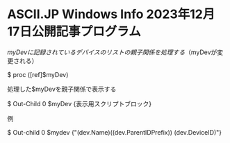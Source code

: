 # ASCII.JP Windows Info 2023年12月17日公開記事プログラム
$myDevに記録されているデバイスのリストの親子関係を処理する（$myDevが変更される）

$ proc ([ref]$myDev)

処理した$myDevを親子関係で表示する

$ Out-Child 0 $myDev {表示用スクリプトブロック}

例

$ Out-child 0 $mydev {"$($dev.Name)($($dev.ParentIDPrefix)) $($dev.DeviceID)"}

